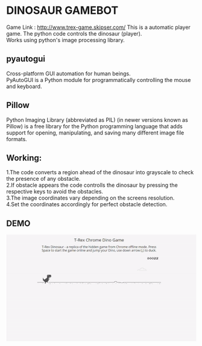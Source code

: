 # DINOSAUR GAMEBOT


Game Link : http://www.trex-game.skipser.com/
This is a automatic player game. The python code controls the dinosaur (player).<br/>
Works using python's image processing library.


## pyautogui

Cross-platform GUI automation for human beings.<br/>
PyAutoGUI is a Python module for programmatically controlling the mouse and keyboard.


## Pillow

Python Imaging Library (abbreviated as PIL) (in newer versions known as Pillow) is a free library for the Python programming language that adds support for opening, manipulating, and saving many different image file formats.<br/>


## Working:
1.The code converts a region ahead of the dinosaur into grayscale to check the presence of any obstacle.<br/>
2.If obstacle appears the code controlls the dinosaur by pressing the respective keys to avoid the obstacles.<br/>
3.The image coordinates vary depending on the screens resolution.<br/>
4.Set the coordinates accordingly for perfect obstacle detection.<br/>


## DEMO

![alt text](https://github.com/ChitrikaGahtori/T-RexGame-Or-DinoGame/blob/master/gif/DinoGame.gif)
